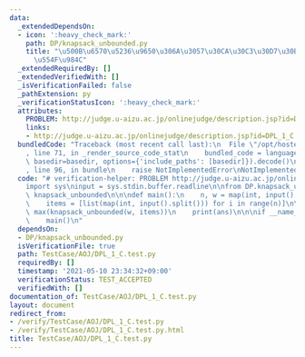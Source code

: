 ```yaml
---
data:
  _extendedDependsOn:
  - icon: ':heavy_check_mark:'
    path: DP/knapsack_unbounded.py
    title: "\u500B\u6570\u5236\u9650\u306A\u3057\u30CA\u30C3\u30D7\u30B5\u30C3\u30AF\
      \u554F\u984C"
  _extendedRequiredBy: []
  _extendedVerifiedWith: []
  _isVerificationFailed: false
  _pathExtension: py
  _verificationStatusIcon: ':heavy_check_mark:'
  attributes:
    PROBLEM: http://judge.u-aizu.ac.jp/onlinejudge/description.jsp?id=DPL_1_C
    links:
    - http://judge.u-aizu.ac.jp/onlinejudge/description.jsp?id=DPL_1_C
  bundledCode: "Traceback (most recent call last):\n  File \"/opt/hostedtoolcache/Python/3.10.5/x64/lib/python3.10/site-packages/onlinejudge_verify/documentation/build.py\"\
    , line 71, in _render_source_code_stat\n    bundled_code = language.bundle(stat.path,\
    \ basedir=basedir, options={'include_paths': [basedir]}).decode()\n  File \"/opt/hostedtoolcache/Python/3.10.5/x64/lib/python3.10/site-packages/onlinejudge_verify/languages/python.py\"\
    , line 96, in bundle\n    raise NotImplementedError\nNotImplementedError\n"
  code: "# verification-helper: PROBLEM http://judge.u-aizu.ac.jp/onlinejudge/description.jsp?id=DPL_1_C\n\
    import sys\ninput = sys.stdin.buffer.readline\n\nfrom DP.knapsack_unbounded import\
    \ knapsack_unbounded\n\n\ndef main():\n    n, w = map(int, input().split())\n\
    \    items = [list(map(int, input().split())) for i in range(n)]\n\n    ans =\
    \ max(knapsack_unbounded(w, items))\n    print(ans)\n\n\nif __name__ == '__main__':\n\
    \    main()\n"
  dependsOn:
  - DP/knapsack_unbounded.py
  isVerificationFile: true
  path: TestCase/AOJ/DPL_1_C.test.py
  requiredBy: []
  timestamp: '2021-05-10 23:34:32+09:00'
  verificationStatus: TEST_ACCEPTED
  verifiedWith: []
documentation_of: TestCase/AOJ/DPL_1_C.test.py
layout: document
redirect_from:
- /verify/TestCase/AOJ/DPL_1_C.test.py
- /verify/TestCase/AOJ/DPL_1_C.test.py.html
title: TestCase/AOJ/DPL_1_C.test.py
---
```

